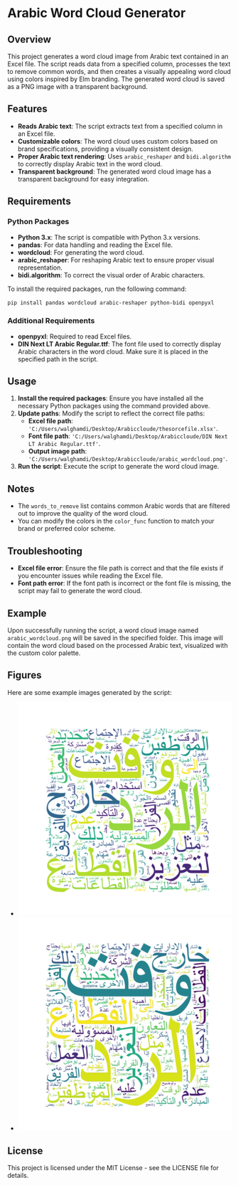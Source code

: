 # Arabic Word Cloud Generator

## Overview

This project generates a word cloud image from Arabic text contained in an Excel file. The script reads data from a specified column, processes the text to remove common words, and then creates a visually appealing word cloud using colors inspired by Elm branding. The generated word cloud is saved as a PNG image with a transparent background.

## Features

- **Reads Arabic text**: The script extracts text from a specified column in an Excel file.
- **Customizable colors**: The word cloud uses custom colors based on brand specifications, providing a visually consistent design.
- **Proper Arabic text rendering**: Uses `arabic_reshaper` and `bidi.algorithm` to correctly display Arabic text in the word cloud.
- **Transparent background**: The generated word cloud image has a transparent background for easy integration.

## Requirements

### Python Packages

- **Python 3.x**: The script is compatible with Python 3.x versions.
- **pandas**: For data handling and reading the Excel file.
- **wordcloud**: For generating the word cloud.
- **arabic_reshaper**: For reshaping Arabic text to ensure proper visual representation.
- **bidi.algorithm**: To correct the visual order of Arabic characters.

To install the required packages, run the following command:

```bash
pip install pandas wordcloud arabic-reshaper python-bidi openpyxl
```

### Additional Requirements

- **openpyxl**: Required to read Excel files.
- **DIN Next LT Arabic Regular.ttf**: The font file used to correctly display Arabic characters in the word cloud. Make sure it is placed in the specified path in the script.

## Usage

1. **Install the required packages**: Ensure you have installed all the necessary Python packages using the command provided above.
2. **Update paths**: Modify the script to reflect the correct file paths:
   - **Excel file path**: `'C:/Users/walghamdi/Desktop/Arabiccloude/thesorcefile.xlsx'`.
   - **Font file path**: `'C:/Users/walghamdi/Desktop/Arabiccloude/DIN Next LT Arabic Regular.ttf'`.
   - **Output image path**: `'C:/Users/walghamdi/Desktop/Arabiccloude/arabic_wordcloud.png'`.
3. **Run the script**: Execute the script to generate the word cloud image.

## Notes

- The `words_to_remove` list contains common Arabic words that are filtered out to improve the quality of the word cloud.
- You can modify the colors in the `color_func` function to match your brand or preferred color scheme.

## Troubleshooting

- **Excel file error**: Ensure the file path is correct and that the file exists if you encounter issues while reading the Excel file.
- **Font path error**: If the font path is incorrect or the font file is missing, the script may fail to generate the word cloud.

## Example

Upon successfully running the script, a word cloud image named `arabic_wordcloud.png` will be saved in the specified folder. This image will contain the word cloud based on the processed Arabic text, visualized with the custom color palette.

## Figures

Here are some example images generated by the script:

- ![Figure 1](Figure_1.png)
- ![Figure 2](Figure_2.png)

## License

This project is licensed under the MIT License - see the LICENSE file for details.
